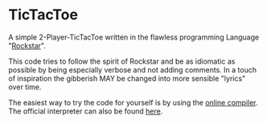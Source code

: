 # TicTacToe
A simple 2-Player-TicTacToe written in the flawless programming Language "[Rockstar](https://github.com/dylanbeattie/rockstar)".

This code tries to follow the spirit of Rockstar and be as idiomatic as possible by being especially verbose and not adding comments.
In a touch of inspiration the gibberish MAY be changed into more sensible "lyrics" over time.

The easiest way to try the code for yourself is by using the [online compiler](https://codewithrockstar.com/online).
The official interpreter can also be found [here](https://github.com/RockstarLang/rockstar/tree/main/satriani).
